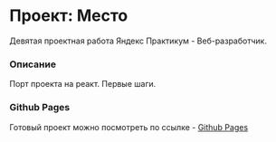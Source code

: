 # Проект: Место

Девятая проектная работа Яндекс Практикум - Веб-разработчик.

### Описание

Порт проекта на реакт. Первые шаги.

### Github Pages

Готовый проект можно посмотреть по ссылке - [Github Pages](https://kerbasi.github.io/mesto/)
